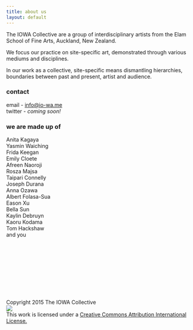 ```yaml
---
title: about us
layout: default
---
```


The IOWA Collective are a group of interdisciplinary artists from the Elam School of Fine Arts, Auckland, New Zealand.

We focus our practice on site-specific art, demonstrated through various mediums and disciplines.

In our work as a collective, site-specific means dismantling hierarchies, boundaries between past and present, artist and audience.

### contact

email - [info@io-wa.me][mail]
<br>
twitter - _coming soon!_

### we are made up of

Anita Kagaya
<br>
Yasmin Waiching
<br>
Frida Keegan
<br>
Emily Cloete
<br>
Afreen Naoroji
<br>
Rosza Majsa
<br>
Taipari Connelly
<br>
Joseph Durana 
<br>
Anna Ozawa
<br>
Albert Folasa-Sua
<br>
Eason Xu
<br>
Bella Sun
<br>
Kaylin Debruyn
<br>
Kaoru Kodama
<br>
Tom Hackshaw
<br>
and you

<br><br>
<br><br>
<br><br>
<br><br>

Copyright 2015 The IOWA Collective
<br>
<img src="https://i.creativecommons.org/l/by/4.0/80x15.png"><br>This work is licensed under a <a href="https://creativecommons.org/licenses/by/4.0/">Creative Commons Attribution International License.</a>


[mail]: mailto:info@io-wa.me
